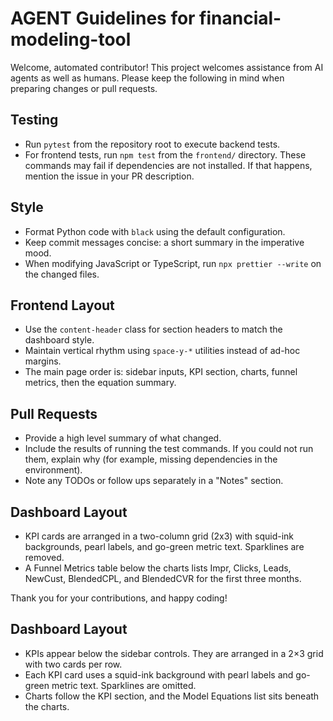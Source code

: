 # AGENT Guidelines for financial-modeling-tool

Welcome, automated contributor! This project welcomes assistance from AI agents as well as humans. Please keep the following in mind when preparing changes or pull requests.

## Testing

- Run `pytest` from the repository root to execute backend tests.
- For frontend tests, run `npm test` from the `frontend/` directory. These commands may fail if dependencies are not installed. If that happens, mention the issue in your PR description.

## Style

- Format Python code with `black` using the default configuration.
- Keep commit messages concise: a short summary in the imperative mood.
- When modifying JavaScript or TypeScript, run `npx prettier --write` on the changed files.

## Frontend Layout
- Use the `content-header` class for section headers to match the dashboard style.
- Maintain vertical rhythm using `space-y-*` utilities instead of ad-hoc margins.
- The main page order is: sidebar inputs, KPI section, charts, funnel metrics, then the equation summary.

## Pull Requests

- Provide a high level summary of what changed.
- Include the results of running the test commands. If you could not run them, explain why (for example, missing dependencies in the environment).
- Note any TODOs or follow ups separately in a "Notes" section.

## Dashboard Layout

- KPI cards are arranged in a two-column grid (2x3) with squid-ink backgrounds,
  pearl labels, and go-green metric text. Sparklines are removed.
- A Funnel Metrics table below the charts lists Impr, Clicks, Leads, NewCust,
  BlendedCPL, and BlendedCVR for the first three months.

Thank you for your contributions, and happy coding!

## Dashboard Layout

- KPIs appear below the sidebar controls. They are arranged in a 2×3 grid with two cards per row.
- Each KPI card uses a squid-ink background with pearl labels and go-green metric text. Sparklines are omitted.
- Charts follow the KPI section, and the Model Equations list sits beneath the charts.
